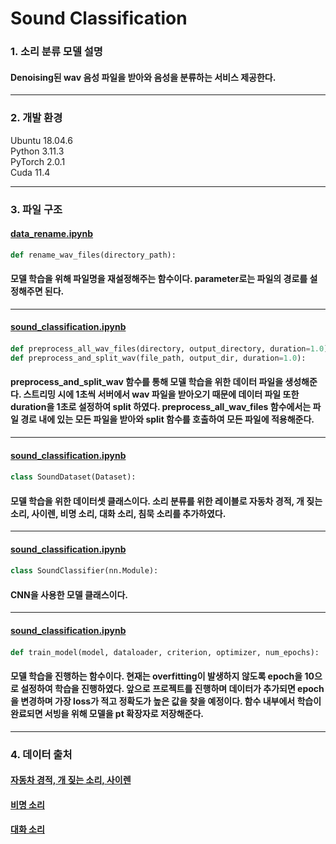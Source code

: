 # Sound Classification
### 1. 소리 분류 모델 설명
#### Denoising된 wav 음성 파일을 받아와 음성을 분류하는 서비스 제공한다.
---
### 2. 개발 환경
Ubuntu 18.04.6  
Python 3.11.3  
PyTorch 2.0.1  
Cuda 11.4

---
### 3. 파일 구조
#### [data_rename.ipynb](https://github.com/KOBOT-BOARD12/seeyoursound-model-serving/blob/sound-classification/sound_classification/data_rename.ipynb)
 ```python
def rename_wav_files(directory_path):
 ```
#### 모델 학습을 위해 파일명을 재설정해주는 함수이다. parameter로는 파일의 경로를 설정해주면 된다.
---
#### [sound_classification.ipynb](https://github.com/KOBOT-BOARD12/seeyoursound-model-serving/blob/sound-classification/sound_classification/sound_classification.ipynb)
#### 
 ```python
def preprocess_all_wav_files(directory, output_directory, duration=1.0):
def preprocess_and_split_wav(file_path, output_dir, duration=1.0):
 ```
#### preprocess_and_split_wav 함수를 통해 모델 학습을 위한 데이터 파일을 생성해준다. 스트리밍 시에 1초씩 서버에서 wav 파일을 받아오기 때문에 데이터 파일 또한 duration을 1초로 설정하여 split 하였다. preprocess_all_wav_files 함수에서는 파일 경로 내에 있는 모든 파일을 받아와 split 함수를 호출하여 모든 파일에 적용해준다.
---
#### [sound_classification.ipynb](https://github.com/KOBOT-BOARD12/seeyoursound-model-serving/blob/sound-classification/sound_classification/sound_classification.ipynb)
#### 
 ```python
class SoundDataset(Dataset):
 ```
#### 모델 학습을 위한 데이터셋 클래스이다. 소리 분류를 위한 레이블로 자동차 경적, 개 짖는 소리, 사이렌, 비명 소리, 대화 소리, 침묵 소리를 추가하였다.
---
#### [sound_classification.ipynb](https://github.com/KOBOT-BOARD12/seeyoursound-model-serving/blob/sound-classification/sound_classification/sound_classification.ipynb)
#### 
 ```python
class SoundClassifier(nn.Module):
 ```
#### CNN을 사용한 모델 클래스이다.
---
#### [sound_classification.ipynb](https://github.com/KOBOT-BOARD12/seeyoursound-model-serving/blob/sound-classification/sound_classification/sound_classification.ipynb)
#### 
 ```python
def train_model(model, dataloader, criterion, optimizer, num_epochs):
 ```
#### 모델 학습을 진행하는 함수이다. 현재는 overfitting이 발생하지 않도록 epoch을 10으로 설정하여 학습을 진행하였다. 앞으로 프로젝트를 진행하며 데이터가 추가되면 epoch을 변경하며 가장 loss가 적고 정확도가 높은 값을 찾을 예정이다. 함수 내부에서 학습이 완료되면 서빙을 위해 모델을 pt 확장자로 저장해준다.
---
### 4. 데이터 출처
#### [자동차 경적, 개 짖는 소리, 사이렌](https://www.aihub.or.kr/aihubdata/data/view.do?currMenu=115&topMenu=100&aihubDataSe=realm&dataSetSn=585)

#### [비명 소리](https://zenodo.org/record/4844825#.YNv3h-gzZPY)

#### [대화 소리](https://www.aihub.or.kr/aihubdata/data/view.do?currMenu=115&topMenu=100&aihubDataSe=realm&dataSetSn=568)
